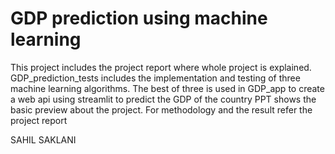 # GDP prediction using machine learning
 
This project includes the project report where whole project is explained.
GDP_prediction_tests includes the implementation and testing of three machine learning algorithms.
The best of three is used in GDP_app to create a web api using streamlit to predict the GDP of the country
PPT shows the basic preview about the project.
For methodology and the result refer the project report

SAHIL SAKLANI
